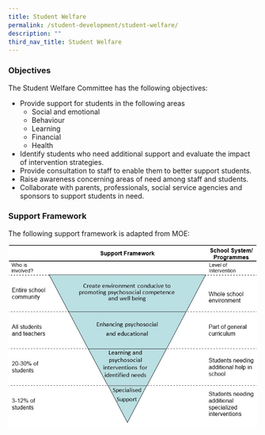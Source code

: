 ```yaml
---
title: Student Welfare
permalink: /student-development/student-welfare/
description: ""
third_nav_title: Student Welfare
---
```

### Objectives

The Student Welfare Committee has the following objectives:
  
* Provide support for students in the following areas
	* Social and emotional
	* Behaviour
	* Learning
	* Financial
	* Health
* Identify students who need additional support and evaluate the impact of intervention strategies.
* Provide consultation to staff to enable them to better support students.
* Raise awareness concerning areas of need among staff and students.
* Collaborate with parents, professionals, social service agencies and sponsors to support students in need.

### Support Framework

The following support framework is adapted from MOE:

![Support Framework](/images/Support%20Framework.jpg)